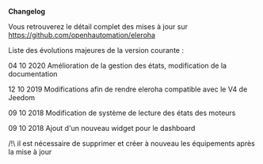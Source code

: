 **Changelog**

Vous retrouverez le détail complet des mises à jour sur https://github.com/openhautomation/eleroha

Liste des évolutions majeures de la version courante :

04 10 2020 Amélioration de la gestion des états, modification de la documentation

12 10 2019 Modifications afin de rendre eleroha compatible avec le V4 de Jeedom

09 10 2018 Modification de système de lecture des états des moteurs

09 10 2018 Ajout d'un nouveau widget pour le dashboard

/!\ il est nécessaire de supprimer et créer à nouveau les équipements après la mise à jour
